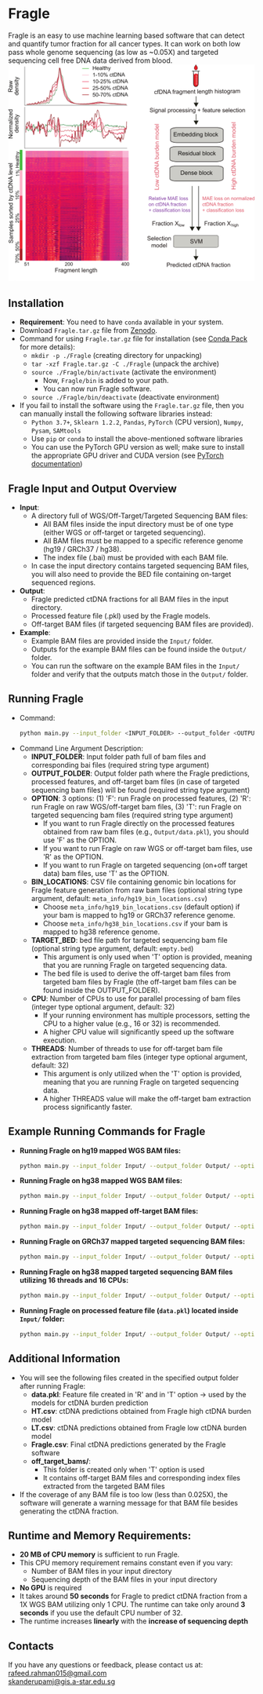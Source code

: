 # Fragle
Fragle is an easy to use machine learning based software that can detect and quantify tumor fraction for all cancer types. It can work on both low pass whole genome sequencing (as low as ~0.05X) and targeted sequencing cell free DNA data derived from blood.<br>
![Fragle Overview](Fragle_Overview.png)

## Installation
- **Requirement**: You need to have `conda` available in your system.
- Download `Fragle.tar.gz` file from [Zenodo](https://zenodo.org/records/13968359).
- Command for using `Fragle.tar.gz` file for installation (see [Conda Pack](https://conda.github.io/conda-pack/) for more details):
  - `mkdir -p ./Fragle` (creating directory for unpacking)
  - `tar -xzf Fragle.tar.gz -C ./Fragle` (unpack the archive)
  - `source ./Fragle/bin/activate` (activate the environment)
    - Now, `Fragle/bin` is added to your path.
    - You can now run Fragle software.
  - `source ./Fragle/bin/deactivate` (deactivate environment)
- If you fail to install the software using the `Fragle.tar.gz` file, then you can manually install the following software libraries instead:
  - `Python 3.7+`, `Sklearn 1.2.2`, `Pandas`, `PyTorch` (CPU version), `Numpy`, `Pysam`, `SAMtools`
  - Use `pip` or `conda` to install the above-mentioned software libraries
  - You can use the PyTorch GPU version as well; make sure to install the appropriate GPU driver and CUDA version (see [PyTorch documentation](https://pytorch.org/))


## Fragle Input and Output Overview
- **Input**:
  - A directory full of WGS/Off-Target/Targeted Sequencing BAM files:
    - All BAM files inside the input directory must be of one type (either WGS or off-target or targeted sequencing).
    - All BAM files must be mapped to a specific reference genome (hg19 / GRCh37 / hg38).
    - The index file (.bai) must be provided with each BAM file.
  - In case the input directory contains targeted sequencing BAM files, you will also need to provide the BED file containing on-target sequenced regions.
- **Output**:
  - Fragle predicted ctDNA fractions for all BAM files in the input directory.
  - Processed feature file (.pkl) used by the Fragle models.
  - Off-target BAM files (if targeted sequencing BAM files are provided).
- **Example**:
  - Example BAM files are provided inside the `Input/` folder.
  - Outputs for the example BAM files can be found inside the `Output/` folder.
  - You can run the software on the example BAM files in the `Input/` folder and verify that the outputs match those in the `Output/` folder.


## Running Fragle
- Command:
    ```bash
    python main.py --input_folder <INPUT_FOLDER> --output_folder <OUTPUT_FOLDER> --option <OPTION> --bin_locations <BIN_LOCATIONS> --target_bed <TARGET_BED> --CPU <CPU> --threads <THREADS>
    ```
- Command Line Argument Description:
    - **INPUT_FOLDER**: Input folder path full of bam files and corresponding bai files (required string type argument)
    - **OUTPUT_FOLDER**: Output folder path where the Fragle predictions, processed features, and off-target bam files (in case of targeted sequencing bam files) will be found (required string type argument)
    - **OPTION**: 3 options: (1) 'F': run Fragle on processed features, (2) 'R': run Fragle on raw WGS/off-target bam files, (3) 'T': run Fragle on targeted sequencing bam files (required string type argument)
        - If you want to run Fragle directly on the processed features obtained from raw bam files (e.g., `Output/data.pkl`), you should use 'F' as the OPTION.
        - If you want to run Fragle on raw WGS or off-target bam files, use 'R' as the OPTION.
        - If you want to run Fragle on targeted sequencing (on+off target data) bam files, use 'T' as the OPTION.
    - **BIN_LOCATIONS**: CSV file containing genomic bin locations for Fragle feature generation from raw bam files (optional string type argument, default: `meta_info/hg19_bin_locations.csv`)
        - Choose `meta_info/hg19_bin_locations.csv` (default option) if your bam is mapped to hg19 or GRCh37 reference genome.
        - Choose `meta_info/hg38_bin_locations.csv` if your bam is mapped to hg38 reference genome.
    - **TARGET_BED**: bed file path for targeted sequencing bam file (optional string type argument, default: `empty.bed`)
        - This argument is only used when 'T' option is provided, meaning that you are running Fragle on targeted sequencing data.
        - The bed file is used to derive the off-target bam files from targeted bam files by Fragle (the off-target bam files can be found inside the OUTPUT_FOLDER).
    - **CPU**: Number of CPUs to use for parallel processing of bam files (integer type optional argument, default: 32)
        - If your running environment has multiple processors, setting the CPU to a higher value (e.g., 16 or 32) is recommended.
        - A higher CPU value will significantly speed up the software execution.
    - **THREADS**: Number of threads to use for off-target bam file extraction from targeted bam files (integer type optional argument, default: 32)
        - This argument is only utilized when the 'T' option is provided, meaning that you are running Fragle on targeted sequencing data.
        - A higher THREADS value will make the off-target bam extraction process significantly faster.


## Example Running Commands for Fragle
- **Running Fragle on hg19 mapped WGS BAM files:**
    ```bash
    python main.py --input_folder Input/ --output_folder Output/ --option R
    ```

- **Running Fragle on hg38 mapped WGS BAM files:**
    ```bash
    python main.py --input_folder Input/ --output_folder Output/ --option R --bin_locations meta_info/hg38_bin_locations.csv
    ```

- **Running Fragle on hg38 mapped off-target BAM files:**
    ```bash
    python main.py --input_folder Input/ --output_folder Output/ --option R --bin_locations meta_info/hg38_bin_locations.csv
    ```

- **Running Fragle on GRCh37 mapped targeted sequencing BAM files:**
    ```bash
    python main.py --input_folder Input/ --output_folder Output/ --option T --target_bed on_target.bed
    ```

- **Running Fragle on hg38 mapped targeted sequencing BAM files utilizing 16 threads and 16 CPUs:**
    ```bash
    python main.py --input_folder Input/ --output_folder Output/ --option T --bin_locations meta_info/hg38_bin_locations.csv --target_bed on_target.bed --CPU 16 --threads 16
    ```

- **Running Fragle on processed feature file (`data.pkl`) located inside `Input/` folder:**
    ```bash
    python main.py --input_folder Input/ --output_folder Output/ --option F
    ```


## Additional Information
- You will see the following files created in the specified output folder after running Fragle:
    - **data.pkl**: Feature file created in 'R' and in 'T' option → used by the models for ctDNA burden prediction
    - **HT.csv**: ctDNA predictions obtained from Fragle high ctDNA burden model
    - **LT.csv**: ctDNA predictions obtained from Fragle low ctDNA burden model
    - **Fragle.csv**: Final ctDNA predictions generated by the Fragle software
    - **off_target_bams/**:
        - This folder is created only when 'T' option is used
        - It contains off-target BAM files and corresponding index files extracted from the targeted BAM files
- If the coverage of any BAM file is too low (less than 0.025X), the software will generate a warning message for that BAM file besides generating the ctDNA fraction.


## Runtime and Memory Requirements:
- **20 MB of CPU memory** is sufficient to run Fragle.
- This CPU memory requirement remains constant even if you vary:
    - Number of BAM files in your input directory
    - Sequencing depth of the BAM files in your input directory
- **No GPU** is required
- It takes around **50 seconds** for Fragle to predict ctDNA fraction from a 1X WGS BAM utilizing only 1 CPU. The runtime can take only around **3 seconds** if you use the default CPU number of 32.
- The runtime increases **linearly** with the **increase of sequencing depth**


## Contacts
If you have any questions or feedback, please contact us at:<br>
rafeed.rahman015@gmail.com<br>
skanderupamj@gis.a-star.edu.sg
